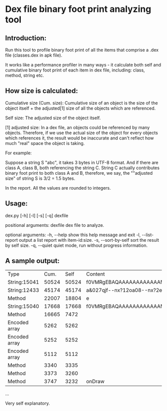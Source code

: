 # Dex file binary foot print analyzing tool 
Introduction:
-------------

Run this tool to profile binary foot print of all the items that comprise
a .dex file (classes.dex in apk file).

It works like a performance profiler in many ways - it calculate both
self and cumulative binary foot print of each item in dex file, including:
class, method, string etc.

How size is calculated:
----------------------

Cumulative size (Cum. size): Cumulative size of an object is the size of the
object itself + the adjusted[1] size of all the objects which are referenced.

Self size: The adjusted size of the object itself.

[1] adjusted size:
In a dex file, an objects could be referenced by many objects. Therefore, if
we use the actual size of the object for every objects which references it,
the result would be inaccurate and can't reflect how much "real" space the 
object is taking.

For example:

Suppose a string S "abc", it takes 3 bytes in UTF-8 format. And if there are
class A, class B, both referencing the string C. String C actually contributes
binary foot print to both class A and B, therefore, we say, the ""adjusted size"
of string S is 3/2 = 1.5 bytes.

In the report. All the values are rounded to integers.

Usage:
------

dex.py [-h] [-l] [-s] [-q] dexfile

positional arguments:
  dexfile             dex file to analyze.

optional arguments:
  -h, --help          show this help message and exit
  -l, --list-report   output a list report with item-id:size.
  -s, --sort-by-self  sort the result by self size.
  -q, --quiet         quiet mode, run without progress information.

A sample output:
----------------
<table style="border:0">
<tr><td>Type                </td><td>Cum.      </td><td>Self      </td><td>Content                                                     </td><td>Class</td></tr>
<tr><td>String:15041        </td><td>50524     </td><td>50524     </td><td>f0VMRgEBAQAAAAAAAAAAAAMAKAABAAAA6A4AADQAAAAIkQAAAg          </td><td>com.f.b.d.m</td></tr>
<tr><td>String:12433        </td><td>45174     </td><td>45174     </td><td>a&027qjf--nx?12oa08--nx?2eyh3la2ckx--nx?32wqq1--nx          </td><td>com.b.b.a.a</td></tr>
<tr><td>Method              </td><td>22007     </td><td>18804     </td><td>e                                                           </td><td>android.a.a.e</td></tr>
<tr><td>String:15040        </td><td>17668     </td><td>17668     </td><td>f0VMRgEBAQAAAAAAAAAAAAMAAwABAAAAkAYAADQAAADIMAAAAA          </td><td>com.f.b.d.m</td></tr>
<tr><td>Method              </td><td>16665     </td><td>7472      </td><td><clinit>                                                    </td><td>com.opera.android.statistic.EventLogger$Name</td></tr>
<tr><td>Encoded array       </td><td>5262      </td><td>5262      </td><td>                                                            </td><td>com.opera.android.R$string</td></tr>
<tr><td>Encoded array       </td><td>5252      </td><td>5252      </td><td>                                                            </td><td>com.opera.android.R$id</td></tr>
<tr><td>Encoded array       </td><td>5112      </td><td>5112      </td><td>                                                            </td><td>com.opera.android.R$drawable</td></tr>
<tr><td>Method              </td><td>3340      </td><td>3335      </td><td><clinit>                                                    </td><td>a.a.b.b.d</td></tr>
<tr><td>Method              </td><td>3373      </td><td>3260      </td><td><clinit>                                                    </td><td>com.c.a.a.x</td></tr>
<tr><td>Method              </td><td>3747      </td><td>3232      </td><td>onDraw                                                      </td><td>com.opera.android.TabContainer</td></tr>
</table>
...

Very self explanatory.


 
